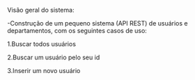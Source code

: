 Visão geral do sistema:


-Construção de um pequeno sistema (API REST) de usuários e departamentos, com os seguintes casos de uso:

1.Buscar todos usuários

2.Buscar um usuário pelo seu id

3.Inserir um novo usuário

